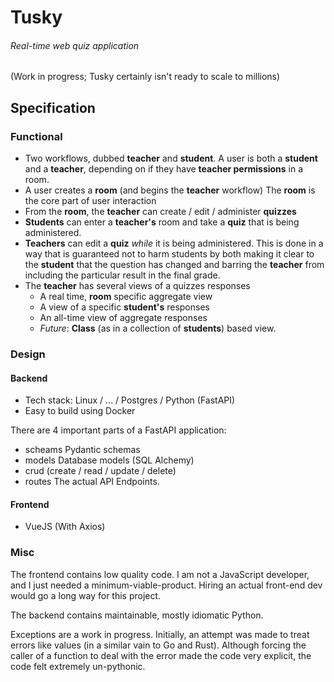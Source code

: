 # Tusky
###### Real-time web quiz application
(Work in progress; Tusky certainly isn't ready to scale to millions)

## Specification
### Functional
  - Two workflows, dubbed **teacher** and **student**. A user is both a **student** and 
  a **teacher**, depending on if they have **teacher permissions** in a room.
  - A user creates a **room** (and begins the **teacher** workflow)
   The **room** is the core part of user interaction
  - From the **room**, the **teacher** can create / edit / administer **quizzes**
  - **Students** can enter a **teacher's** room and take a **quiz** that is being administered.
  - **Teachers** can edit a **quiz** *while* it is being administered. 
  This is done in a way that is guaranteed not to harm students by both making it clear 
  to the **student** that the question has changed and barring the **teacher** from 
  including the particular result in the final grade.
  - The **teacher** has several views of a quizzes responses
    - A real time, **room** specific aggregate view
    - A view of a specific **student's** responses
    - An all-time view of aggregate responses
    - *Future*: **Class** (as in a collection of **students**) based view.

### Design
#### Backend
  [comment]: <> ( Figure out what server to use )
  - Tech stack: Linux / ... / Postgres / Python (FastAPI)
  - Easy to build using Docker
  
  [comment]: <> ( Explain typical FastAPI structure )
There are 4 important parts of a FastAPI application:
  - scheams
    Pydantic schemas 
  - models
    Database models (SQL Alchemy)
  - crud (create / read / update / delete)
  - routes
    The actual API Endpoints.  

#### Frontend
  - VueJS (With Axios)

### Misc  
The frontend contains low quality code.
  I am not a JavaScript developer, 
  and I just needed a minimum-viable-product.
  Hiring an actual front-end dev would go a long way for this project.
  
The backend contains maintainable, mostly idiomatic Python.

Exceptions are a work in progress. 
  Initially, an attempt was made to treat errors like values 
  (in a similar vain to Go and Rust).
  Although forcing the caller of a function to deal with the error 
  made the code very explicit,
  the code felt extremely un-pythonic.
  
[comment]: <> (
  Although this is true, I will not add this comment until after Tusky is released:
  On a personal note: I am proud of Tusky's design and believe it could be a genuinely useful tool.
  I think the code accurately displays my skill-set for backend DevOps.
  Unfortenetly, this is by no means a professional product.
  There's a laundry list of details that need attention, 
  but they will be ironed out over time.
)

[comment]: <> (
 -- Misc: A user signs in, then what?
)

[comment]: <> (
    Security is hard.
    There is a lot of conflicting advice on managing state.
    Ultimately, I decided to use Json Web Tokens despite the naysayers: http://cryto.net/~joepie91/blog/2016/06/19/stop-using-jwt-for-sessions-part-2-why-your-solution-doesnt-work/
    because FastAPI's documentation recommends JWTs: https://fastapi.tiangolo.com/tutorial/security/oauth2-jwt/
    I followed this 2019 guide: https://hasura.io/blog/best-practices-of-using-jwt-with-graphql/
)



